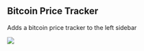 ## Bitcoin Price Tracker

Adds a bitcoin price tracker to the left sidebar

![](https://user-images.githubusercontent.com/23647837/171749816-c698ccd0-a0cc-47a2-ad54-da19adef13ef.png)
